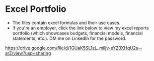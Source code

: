 # Excel Portfolio

- The files contain excel formulas and their use cases.
- If you're an employer, click the link below to view my excel reports portfolio (which showcases budgets, financial models, financial statements, etx.). DM me on LinkedIn for the password.

https://drive.google.com/file/d/1GUaK5SL1zL_miljv-eY20XHqU2s--arZ/view?usp=sharing
